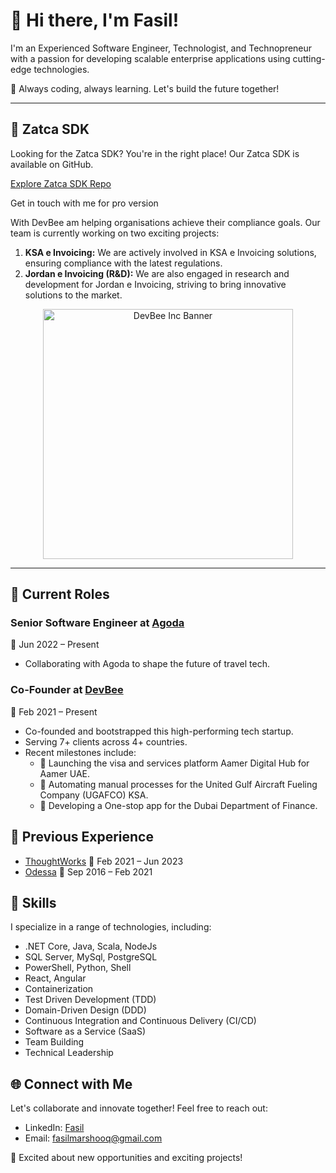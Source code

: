 # 👋 Hi there, I'm Fasil!

I'm an Experienced Software Engineer, Technologist, and Technopreneur with a passion for developing scalable enterprise applications using cutting-edge technologies.

🚀 Always coding, always learning. Let's build the future together!

---

<section id="sale-and-expertise">
  <h2>🚀 Zatca SDK</h2>
  <p>
    Looking for the Zatca SDK? You're in the right place! Our Zatca SDK is available on GitHub.
  </p>
  <p>
    <a href="https://github.com/devbee-engineering/ZatcaHelper" target="_blank">Explore Zatca SDK Repo</a>
  </p>
<p> Get in touch with me for pro version</p>
  <p>
    With DevBee am helping organisations achieve their compliance goals. Our team is currently working on two exciting projects:
  </p>
  <ol>
    <li>
      <strong>KSA e Invoicing:</strong> We are actively involved in KSA e Invoicing solutions, ensuring compliance with the latest regulations.
    </li>
    <li>
      <strong>Jordan e Invoicing (R&D):</strong> We are also engaged in research and development for Jordan e Invoicing, striving to bring innovative solutions to the market.
    </li>
  </ol>
</section>

<p align="center">
  <img src="https://zatca.gov.sa/Style%20Library/GAZTinternet/new/images/header_logo.svg" alt="DevBee Inc Banner" width="400">
</p>



---


## 💼 Current Roles

### Senior Software Engineer at [Agoda](https://www.agoda.com/info/about-agoda.html?cid=1844104)
📍 Jun 2022 – Present 
- Collaborating with Agoda to shape the future of travel tech.

### Co-Founder at [DevBee](https://dev-bee.com/)
📍 Feb 2021 – Present
- Co-founded and bootstrapped this high-performing tech startup.
- Serving 7+ clients across 4+ countries.
- Recent milestones include:
  - 🚀 Launching the visa and services platform Aamer Digital Hub for Aamer UAE.
  - 🚀 Automating manual processes for the United Gulf Aircraft Fueling Company (UGAFCO) KSA.
  - 🚀 Developing a One-stop app for the Dubai Department of Finance.

## 💼 Previous Experience
- [ThoughtWorks](https://www.thoughtworks.com/en-in/about-us) 📍 Feb 2021 – Jun 2023
- [Odessa](https://www.odessainc.com/company) 📍 Sep 2016 – Feb 2021

## 🔧 Skills

I specialize in a range of technologies, including:
- .NET Core, Java, Scala, NodeJs
- SQL Server, MySql, PostgreSQL
- PowerShell, Python, Shell
- React, Angular
- Containerization
- Test Driven Development (TDD)
- Domain-Driven Design (DDD)
- Continuous Integration and Continuous Delivery (CI/CD)
- Software as a Service (SaaS)
- Team Building
- Technical Leadership

## 🌐 Connect with Me

Let's collaborate and innovate together! Feel free to reach out:
- LinkedIn: [Fasil](https://www.linkedin.com/in/fasilmarshooq)
- Email: [fasilmarshooq@gmail.com](mailto:fasilmarshooq@gmail.com)

🚀 Excited about new opportunities and exciting projects!
